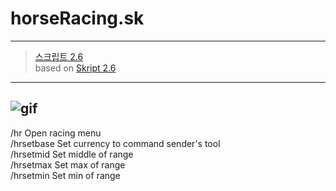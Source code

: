 # horseRacing.sk  
---
>[스크립트 2.6](https://github.com/SkriptLang/Skript/releases)   
>based on [Skript 2.6](https://github.com/SkriptLang/Skript/releases)  
---
![gif](https://user-images.githubusercontent.com/31058262/146720762-937870d2-e0ac-4278-9f82-1695cd588438.gif)
---
/hr  Open racing menu   
/hrsetbase  Set currency to command sender's tool   
/hrsetmid  Set middle of range   
/hrsetmax  Set max of range  
/hrsetmin  Set min of range
